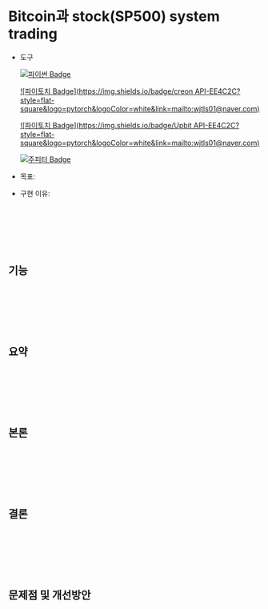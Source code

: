 # Bitcoin과 stock(SP500) system trading


- 도구

    [![파이썬 Badge](https://img.shields.io/badge/python-3776AB?style=flat-square&logo=python&logoColor=white&link=mailto:wjtls01@naver.com)](mailto:wjtls01@naver.com)

    [![파이토치 Badge](https://img.shields.io/badge/creon API-EE4C2C?style=flat-square&logo=pytorch&logoColor=white&link=mailto:wjtls01@naver.com)](mailto:wjtls01@naver.com)
    
    
    [![파이토치 Badge](https://img.shields.io/badge/Upbit API-EE4C2C?style=flat-square&logo=pytorch&logoColor=white&link=mailto:wjtls01@naver.com)](mailto:wjtls01@naver.com)

    [![주피터 Badge](https://img.shields.io/badge/jupyter-F37626?style=flat-square&logo=jupyter&logoColor=white&link=mailto:wjtls01@naver.com)](mailto:wjtls01@naver.com)

- 목표: 

- 구현 이유: 
  
<br/><br/><br/><br/><br/>


## 기능

  <br/><br/><br/><br/><br/>


## 요약

  <br/><br/><br/><br/><br/>


## 본론

  <br/><br/><br/><br/><br/>

 
## 결론 

  <br/><br/><br/><br/><br/>
  
  
  
  

## 문제점 및 개선방안
